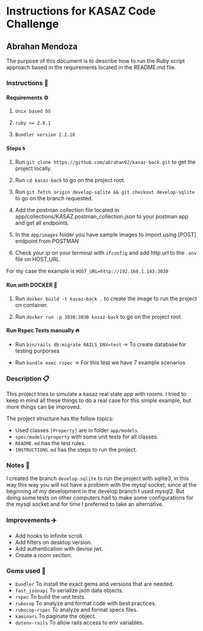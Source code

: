 # Instructions for KASAZ Code Challenge

## Abrahan Mendoza

The purpose of this document is to describe how to run the Ruby script approach based in the requirements located in the README.md file.

### Instructions 📄

#### Requirements ⚙️

1. ```Unix based OS```

2. ```ruby >= 2.6.1```

3. ```Bundler version 2.2.16```

#### Steps 🌀

1. Run ```git clone https://github.com/abrahan92/kasaz-back.git``` to get the project locally.

2. Run ```cd kasaz-back``` to go on the project root.

3. Run ```git fetch origin develop-sqlite && git checkout develop-sqlite``` to go on the branch requested.

4. Add the postman collection file located in app/collections/KASAZ.postman_collection.json to your postman app and get all endpoints.

5. In the `app/images` folder you have sample images to import using [POST] endpoint from POSTMAN

6. Check your ip on your terminal with `ifconfig` and add http url to the `.env` file on HOST_URL.

For my case the example is `HOST_URL=http://192.168.1.143:3030`

#### Run with DOCKER 🐳

1. Run ```docker build -t kasaz-back .``` to create the image to run the project on container.

2. Run ```docker run -p 3030:3030 kasaz-back``` to go on the project root.

#### Run Rspec Tests manually 🔥

  * Run ```bin/rails db:migrate RAILS_ENV=test``` -> To create database for testing purporses

  * Run ```bundle exec rspec``` -> For this test we have 7 example scenarios

### Description 📋

This project tries to simulate a kasaz real state app with rooms.
I tried to keep in mind all these things to do a real case for this simple example, but more things can be improved.

The project structure has the follow topics:

* Used classes `[Property]` are in folder `app/models`.
* `spec/models/property` with some unit tests for all classes.
* `README.md` has the test rules.
* `INSTRUCTIONS.md` has the steps to run the project.

### Notes 🔖

I created the branch `develop-sqlite` to run the project with sqlite3, in this way this way you will not have a problem with the mysql socket, since at the beginning of my development in the develop branch I used mysql2. But doing some tests on other computers had to make some configurations for the mysql socket and for time I preferred to take an alternative.

### Improvements ✈️

* Add hooks to infinite scroll.
* Add filters on desktop version.
* Add authentication with devise jwt.
* Create a room section.

### Gems used 💎

* `bundler` To install the exact gems and versions that are needed.
* `fast_jsonapi` To serialize json data objects.
* `rspec` To build the unit tests.
* `rubocop` To analyze and format code with best practices.
* `rubocop-rspec` To analyze and format specs files.
* `kaminari` To paginate the object.
* `dotenv-rails` To allow rails access to env variables.
